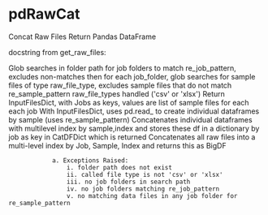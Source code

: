 # pdRawCat
Concat Raw Files Return Pandas DataFrame

docstring from get_raw_files:

Glob searches in folder path for job folders to match re_job_pattern, excludes non-matches
        then for each job_folder, glob searches for sample files of type raw_file_type, 
        excludes sample files that do not match re_sample_pattern
        raw_file_types handled ('csv' or 'xlsx')
        Return InputFilesDict, with Jobs as keys, values are list of sample files for each each job
        With InputFilesDict, uses pd.read_ to create individual dataframes by sample (uses re_sample_pattern)
        Concatenates individual dataframes with multilevel index by sample,index and stores these 
        df in a dictionary by job as key in CatDFDict which is returned
        Concatenates all raw files into a multi-level index by Job, Sample, Index and returns this as BigDF

                a. Exceptions Raised:
                    i. folder path does not exist
                    ii. called file type is not 'csv' or 'xlsx'
                    iii. no job folders in search path
                    iv. no job folders matching re_job_pattern
                    v. no matching data files in any job folder for re_sample_pattern

